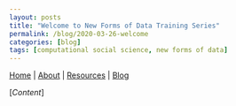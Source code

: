 ```yaml
---
layout: posts
title: "Welcome to New Forms of Data Training Series"
permalink: /blog/2020-03-26-welcome
categories: [blog]
tags: [computational social science, new forms of data]
---
```


<a href="https://ukdataserviceopen.github.io/new-forms-of-data">Home</a> | <a href="https://ukdataserviceopen.github.io/new-forms-of-data/about">About</a> | <a href="https://ukdataserviceopen.github.io/new-forms-of-data/resources">Resources</a> | <a href="https://ukdataserviceopen.github.io/new-forms-of-data/blog">Blog</a>

[*Content*]

